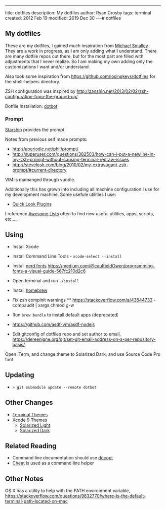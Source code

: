 ---

title: dotfiles
description: My dotfiles
author: Ryan Crosby
tags: terminal
created: 2012 Feb 19
modified: 2019 Dec 30
---# dotfiles

## My dotfiles

These are my dotfiles, I gained much inspiration from
[Michael Smalley](http://blog.smalleycreative.com/tutorials/using-git-and-github-to-manage-your-dotfiles/)
. They are a work in progress, as I am only adding what I understand. There are many dotfile repos out
there, but for the most part are filled with adjustments that I never realize. So I am making my own
adding only the customizations I want and/or understand.

Also took some inspiration from https://github.com/losingkeys/dotfiles for the shell-helpers directory.

ZSH configuration was inspired by http://zanshin.net/2013/02/02/zsh-configuration-from-the-ground-up/.

Dotfile Installation: [dotbot](https://github.com/anishathalye/dotbot/)

### Prompt

[Starship](https://starship.rs/) provides the prompt.

Notes from previous self made prompts:
- http://aperiodic.net/phil/prompt/
- http://superuser.com/questions/382503/how-can-i-put-a-newline-in-my-zsh-prompt-without-causing-terminal-redraw-issues
- http://stevelosh.com/blog/2010/02/my-extravagant-zsh-prompt/#current-directory

VIM is mamanged through vundle.

Additionally this has grown into including all machine configuration I use for my development machine. Some usefule
utilities I use:

- [Quick Look Plugins](https://github.com/sindresorhus/quick-look-plugins)

I reference [Awesome Lists](https://github.com/sindresorhus/awesome) often to find new useful utilities, apps, scripts,
etc.....

## Using

- Install Xcode

- Install Command Line Tools - `xcode-select --install`

- Install [nerd fonts](https://www.nerdfonts.com/cheat-sheet) https://medium.com/@caulfieldOwen/programming-fonts-a-visual-guide-567fc210d2c6

- Open terminal and run `./install`

- Install [homebrew](https://brew.sh/)

- Fix zsh compinit warnings
  \*\* https://stackoverflow.com/a/43544733 - compaudit | xargs chmod g-w

- Run `brew bundle` to install default apps (deprecated)

- https://github.com/asdf-vm/asdf-nodejs

- Edit gitconfig of dotfiles repo and set author to email, https://dereenigne.org/git/set-git-email-address-on-a-per-repository-basis/

Open iTerm, and change theme to Solarized Dark, and use Source Code Pro font

## Updating

- `> git submodule update --remote dotbot`

## Other Changes

- [Terminal Themes](https://github.com/lysyi3m/osx-terminal-themes)
- Xcode 9 Themes
  - [Solarized Light](https://github.com/nelsyeung/Solarized-Light-for-Xcode)
  - [Solarized Dark](https://github.com/ArtSabintsev/Solarized-Dark-for-Xcode)

## Related Reading

- Command line documentation should use [docopt](http://docopt.org/)
- [Cheat](https://github.com/cheat/cheat) is used as a command line helper

## Other Notes

OS X has a utility to help with the PATH environment variable, https://stackoverflow.com/questions/9832770/where-is-the-default-terminal-path-located-on-mac
